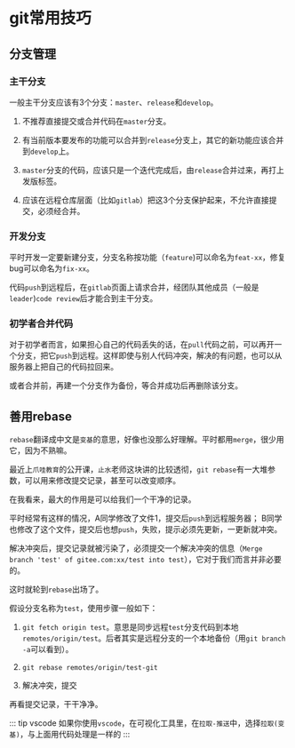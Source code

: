 # git常用技巧

## 分支管理

### 主干分支
一般主干分支应该有3个分支：`master`、`release`和`develop`。

1. 不推荐直接提交或合并代码在`master`分支。

2. 有当前版本要发布的功能可以合并到`release`分支上，其它的新功能应该合并到`develop`上。

3. `master`分支的代码，应该只是一个迭代完成后，由`release`合并过来，再打上发版标签。

4. 应该在远程仓库层面（比如`gitlab`）把这3个分支保护起来，不允许直接提交，必须经合并。

### 开发分支
平时开发一定要新建分支，分支名称按功能（`feature`)可以命名为`feat-xx`，修复bug可以命名为`fix-xx`。

代码`push`到远程后，在`gitlab`页面上请求合并，经团队其他成员（一般是`leader`)`code review`后才能合到主干分支。

### 初学者合并代码
对于初学者而言，如果担心自己的代码丢失的话，在`pull`代码之前，可以再开一个分支，把它`push`到远程。这样即使与别人代码冲突，解决的有问题，也可以从服务器上把自己的代码拉回来。

或者合并前，再建一个分支作为备份，等合并成功后再删除该分支。

## 善用rebase

`rebase`翻译成中文是`变基`的意思，好像也没那么好理解。平时都用`merge`，很少用它，因为不熟嘛。

最近上`爪哇教育`的公开课，`止水`老师这块讲的比较透彻，`git rebase`有一大堆参数，可以用来修改提交记录，甚至可以改变顺序。

在我看来，最大的作用是可以给我们一个干净的记录。

平时经常有这样的情况，A同学修改了文件1，提交后`push`到远程服务器； B同学也修改了这个文件，提交后也想`push`，失败，提示必须先更新，一更新就冲突。

解决冲突后，提交记录就被污染了，必须提交一个解决冲突的信息（`Merge branch 'test' of gitee.com:xx/test into test`），它对于我们而言并非必要的。

这时就轮到`rebase`出场了。

假设分支名称为`test`，使用步骤一般如下：

1. `git fetch origin test`。意思是同步远程`test`分支代码到本地`remotes/origin/test`。后者其实是远程分支的一个本地备份（用`git branch -a`可以看到）。

2. `git rebase remotes/origin/test-git`

3. 解决冲突，提交

再看提交记录，干干净净。

::: tip vscode
如果你使用`vscode`，在可视化工具里，在`拉取-推送`中，选择`拉取(变基)`，与上面用代码处理是一样的
:::


